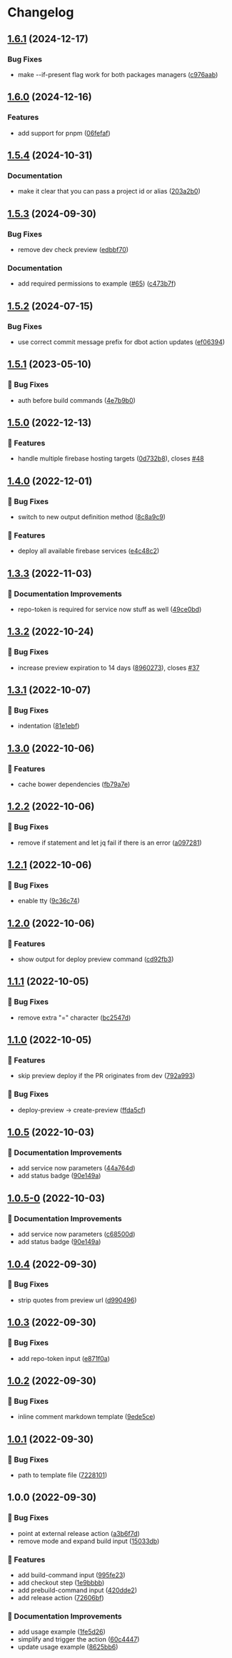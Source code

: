 # Changelog

## [1.6.1](https://github.com/agrc/firebase-website-deploy-composite-action/compare/v1.6.0...v1.6.1) (2024-12-17)


### Bug Fixes

* make --if-present flag work for both packages managers ([c976aab](https://github.com/agrc/firebase-website-deploy-composite-action/commit/c976aab2969e9c4fddaca13940904e71e81ee521))

## [1.6.0](https://github.com/agrc/firebase-website-deploy-composite-action/compare/v1.5.4...v1.6.0) (2024-12-16)


### Features

* add support for pnpm ([06fefaf](https://github.com/agrc/firebase-website-deploy-composite-action/commit/06fefafe8bc4e337e25699ae57f1bfb804ef359f))

## [1.5.4](https://github.com/agrc/firebase-website-deploy-composite-action/compare/v1.5.3...v1.5.4) (2024-10-31)


### Documentation

* make it clear that you can pass a project id or alias ([203a2b0](https://github.com/agrc/firebase-website-deploy-composite-action/commit/203a2b022062c2c16750aa8c93818a36655e983b))

## [1.5.3](https://github.com/agrc/firebase-website-deploy-composite-action/compare/v1.5.2...v1.5.3) (2024-09-30)


### Bug Fixes

* remove dev check preview ([edbbf70](https://github.com/agrc/firebase-website-deploy-composite-action/commit/edbbf702c8e36bf36632efd7565db470989c8970))


### Documentation

* add required permissions to example ([#65](https://github.com/agrc/firebase-website-deploy-composite-action/issues/65)) ([c473b7f](https://github.com/agrc/firebase-website-deploy-composite-action/commit/c473b7f5d826677a774b43d98bcd5361c3b33dfd))

## [1.5.2](https://github.com/agrc/firebase-website-deploy-composite-action/compare/v1.5.1...v1.5.2) (2024-07-15)


### Bug Fixes

* use correct commit message prefix for dbot action updates ([ef06394](https://github.com/agrc/firebase-website-deploy-composite-action/commit/ef06394385c70288884c2a82581309d8bce12f57))

## [1.5.1](https://github.com/agrc/firebase-website-deploy-composite-action/compare/v1.5.0...v1.5.1) (2023-05-10)


### 🐛 Bug Fixes

* auth before build commands ([4e7b9b0](https://github.com/agrc/firebase-website-deploy-composite-action/commit/4e7b9b0852ba9ce1dcbacdc4e5eb7252badf7c4d))

## [1.5.0](https://github.com/agrc/firebase-website-deploy-composite-action/compare/v1.4.0...v1.5.0) (2022-12-13)


### 🚀 Features

* handle multiple firebase hosting targets ([0d732b8](https://github.com/agrc/firebase-website-deploy-composite-action/commit/0d732b8a1a1321a8df8028f7817f766b1f2f47ba)), closes [#48](https://github.com/agrc/firebase-website-deploy-composite-action/issues/48)

## [1.4.0](https://github.com/agrc/firebase-website-deploy-composite-action/compare/v1.3.3...v1.4.0) (2022-12-01)


### 🐛 Bug Fixes

* switch to new output definition method ([8c8a9c9](https://github.com/agrc/firebase-website-deploy-composite-action/commit/8c8a9c90e758f597b137bd5e07c37233fc0ce7c3))


### 🚀 Features

* deploy all available firebase services ([e4c48c2](https://github.com/agrc/firebase-website-deploy-composite-action/commit/e4c48c2364880fe47a3e8d436accfaae269d3b6f))

## [1.3.3](https://github.com/agrc/firebase-website-deploy-composite-action/compare/v1.3.2...v1.3.3) (2022-11-03)


### 📖 Documentation Improvements

* repo-token is required for service now stuff as well ([49ce0bd](https://github.com/agrc/firebase-website-deploy-composite-action/commit/49ce0bd58866241a2c74816f876196e7db1fc32c))

## [1.3.2](https://github.com/agrc/firebase-website-deploy-composite-action/compare/v1.3.1...v1.3.2) (2022-10-24)


### 🐛 Bug Fixes

* increase preview expiration to 14 days ([8960273](https://github.com/agrc/firebase-website-deploy-composite-action/commit/89602735113df47e62e37e9465d6807e5ba9f18a)), closes [#37](https://github.com/agrc/firebase-website-deploy-composite-action/issues/37)

## [1.3.1](https://github.com/agrc/firebase-website-deploy-composite-action/compare/v1.3.0...v1.3.1) (2022-10-07)


### 🐛 Bug Fixes

* indentation ([81e1ebf](https://github.com/agrc/firebase-website-deploy-composite-action/commit/81e1ebf5abd72fba63e8d5b5d5bf546451462cd9))

## [1.3.0](https://github.com/agrc/firebase-website-deploy-composite-action/compare/v1.2.2...v1.3.0) (2022-10-06)


### 🚀 Features

* cache bower dependencies ([fb79a7e](https://github.com/agrc/firebase-website-deploy-composite-action/commit/fb79a7ea17984ea3d208c9877c9c3e6c1e6c4567))

## [1.2.2](https://github.com/agrc/firebase-website-deploy-composite-action/compare/v1.2.1...v1.2.2) (2022-10-06)


### 🐛 Bug Fixes

* remove if statement and let jq fail if there is an error ([a097281](https://github.com/agrc/firebase-website-deploy-composite-action/commit/a097281852c1074daf26fb02b61576b221a5a28f))

## [1.2.1](https://github.com/agrc/firebase-website-deploy-composite-action/compare/v1.2.0...v1.2.1) (2022-10-06)


### 🐛 Bug Fixes

* enable tty ([9c36c74](https://github.com/agrc/firebase-website-deploy-composite-action/commit/9c36c745bd29e204bbbbf4db70fbb8ea69c8cfce))

## [1.2.0](https://github.com/agrc/firebase-website-deploy-composite-action/compare/v1.1.1...v1.2.0) (2022-10-06)


### 🚀 Features

* show output for deploy preview command ([cd92fb3](https://github.com/agrc/firebase-website-deploy-composite-action/commit/cd92fb3e262f3efedb0dd9ff603f4e14786f3e05))

## [1.1.1](https://github.com/agrc/firebase-website-deploy-composite-action/compare/v1.1.0...v1.1.1) (2022-10-05)


### 🐛 Bug Fixes

* remove extra "=" character ([bc2547d](https://github.com/agrc/firebase-website-deploy-composite-action/commit/bc2547d767553bb5bd4b5cb44a6c3921def97dba))

## [1.1.0](https://github.com/agrc/firebase-website-deploy-composite-action/compare/v1.0.5...v1.1.0) (2022-10-05)


### 🚀 Features

* skip preview deploy if the PR originates from dev ([792a993](https://github.com/agrc/firebase-website-deploy-composite-action/commit/792a993b638b0f5d190ea82375c9ae995cafd658))


### 🐛 Bug Fixes

* deploy-preview -> create-preview ([ffda5cf](https://github.com/agrc/firebase-website-deploy-composite-action/commit/ffda5cf246c27f55d4e4af66d22f945d376a6f41))

## [1.0.5](https://github.com/agrc/firebase-website-deploy-composite-action/compare/v1.0.4...v1.0.5) (2022-10-03)


### 📖 Documentation Improvements

* add service now parameters ([44a764d](https://github.com/agrc/firebase-website-deploy-composite-action/commit/44a764db78d19469b56b1da0121dd09bce1c2ead))
* add status badge ([90e149a](https://github.com/agrc/firebase-website-deploy-composite-action/commit/90e149ad6a7490b65c8b6e9a004ff4eed4a9acd5))

## [1.0.5-0](https://github.com/agrc/firebase-website-deploy-composite-action/compare/v1.0.4...v1.0.5-0) (2022-10-03)


### 📖 Documentation Improvements

* add service now parameters ([c68500d](https://github.com/agrc/firebase-website-deploy-composite-action/commit/c68500d70983d9fa94224fe74fc43d0a5beef326))
* add status badge ([90e149a](https://github.com/agrc/firebase-website-deploy-composite-action/commit/90e149ad6a7490b65c8b6e9a004ff4eed4a9acd5))

## [1.0.4](https://github.com/agrc/firebase-website-deploy-composite-action/compare/v1.0.3...v1.0.4) (2022-09-30)


### 🐛 Bug Fixes

* strip quotes from preview url ([d990496](https://github.com/agrc/firebase-website-deploy-composite-action/commit/d9904960288d35bac8a663dcd4ebd4fd177681f1))

## [1.0.3](https://github.com/agrc/firebase-website-deploy-composite-action/compare/v1.0.2...v1.0.3) (2022-09-30)


### 🐛 Bug Fixes

* add repo-token input ([e871f0a](https://github.com/agrc/firebase-website-deploy-composite-action/commit/e871f0a026e048541e2207d85ee813a2accf0753))

## [1.0.2](https://github.com/agrc/firebase-website-deploy-composite-action/compare/v1.0.1...v1.0.2) (2022-09-30)


### 🐛 Bug Fixes

* inline comment markdown template ([9ede5ce](https://github.com/agrc/firebase-website-deploy-composite-action/commit/9ede5ce4c2af2f5749a50a4681f98f33fe7b1f3c))

## [1.0.1](https://github.com/agrc/firebase-website-deploy-composite-action/compare/v1.0.0...v1.0.1) (2022-09-30)


### 🐛 Bug Fixes

* path to template file ([7228101](https://github.com/agrc/firebase-website-deploy-composite-action/commit/7228101156a687c925392bc04eac138cc6b5f19c))

## 1.0.0 (2022-09-30)


### 🐛 Bug Fixes

* point at external release action ([a3b6f7d](https://github.com/agrc/firebase-website-deploy-composite-action/commit/a3b6f7d364e613044bab79da9019e2651f46e9e2))
* remove mode and expand build input ([15033db](https://github.com/agrc/firebase-website-deploy-composite-action/commit/15033dba835d89df8dc259b236cd949e23112689))


### 🚀 Features

* add build-command input ([995fe23](https://github.com/agrc/firebase-website-deploy-composite-action/commit/995fe2361e552bb086ee8944294f2c216aa50d1d))
* add checkout step ([1e9bbbb](https://github.com/agrc/firebase-website-deploy-composite-action/commit/1e9bbbbb306394294c94c3ad2431b5d68da105cd))
* add prebuild-command input ([420dde2](https://github.com/agrc/firebase-website-deploy-composite-action/commit/420dde23597877ead0a502a30e764f17aca97189))
* add release action ([72606bf](https://github.com/agrc/firebase-website-deploy-composite-action/commit/72606bf57289ac1699b55cba70ea00184e1106e4))


### 📖 Documentation Improvements

* add usage example ([1fe5d26](https://github.com/agrc/firebase-website-deploy-composite-action/commit/1fe5d26eccade6d024706e8998f137e5708eec44))
* simplify and trigger the action ([60c4447](https://github.com/agrc/firebase-website-deploy-composite-action/commit/60c44472cf7695b428e50b838761cce0817ec23a))
* update usage example ([8625bb6](https://github.com/agrc/firebase-website-deploy-composite-action/commit/8625bb615133accb02794f8f3ce17a66c2c91b47))
